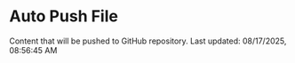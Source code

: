 # Auto Push File

Content that will be pushed to GitHub repository.
Last updated: 08/17/2025, 08:56:45 AM